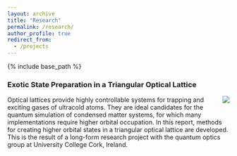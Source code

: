 ```yaml
---
layout: archive
title: "Research"
permalink: /research/
author_profile: true
redirect_from:
  - /projects
---
```


{% include base_path %}

### Exotic State Preparation in a Triangular Optical Lattice

<img style="float: right;" src="images/lattice.gif">

Optical lattices provide highly controllable systems for trapping and exciting gases of ultracold atoms. They are ideal candidates for the quantum simulation of condensed matter systems, for which many implementations require higher orbital occupation. In this report, methods for creating higher orbital states in a triangular optical lattice are developed. This is the result of a long-form research project with the quantum optics group at University College Cork, Ireland.